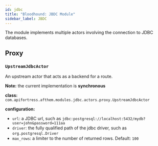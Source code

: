 ```yaml
---
id: jdbc
title: "Bloodhound: JBDC Module"
sidebar_label: JBDC
---
```


The module implements multiple actors involving the connection to JDBC databases. 

## Proxy

### `UpstreamJdbcActor`

An upstream actor that acts as a backend for a route.

**Note:** the current implementation is **synchronous** 

**class:** `com.apifortress.afthem.modules.jdbc.actors.proxy.UpstreamJdbcActor`

**configuration:**

* `url`: a JDBC url, such as `jdbc:postgresql://localhost:5432/mydb?user=john&password=111aa`
* `driver`: the fully qualified path of the jdbc driver, such as `org.postgresql.Driver`
* `max_rows`: a limiter to the number of returned rows. Default: `100`